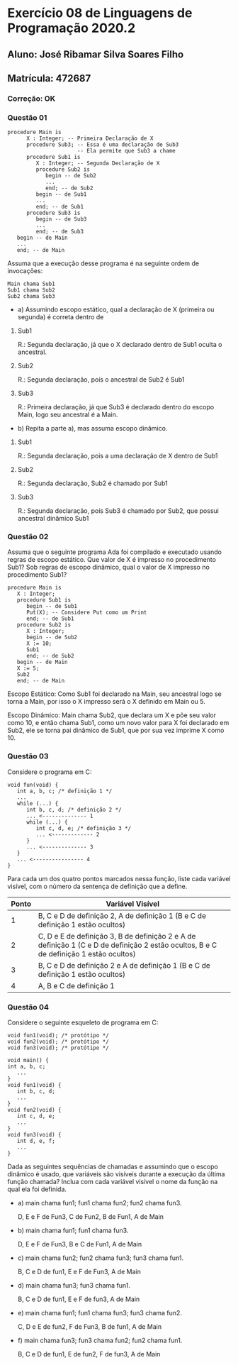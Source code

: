 # Exercício 08 de Linguagens de Programação 2020.2

## Aluno: José Ribamar Silva Soares Filho
## Matrícula: 472687
### Correção: OK

### Questão 01
```
procedure Main is
      X : Integer; -- Primeira Declaração de X
      procedure Sub3; -- Essa é uma declaração de Sub3
                      -- Ela permite que Sub3 a chame
      procedure Sub1 is
         X : Integer; -- Segunda Declaração de X
         procedure Sub2 is
            begin -- de Sub2
            ...
            end; -- de Sub2
         begin -- de Sub1
         ...
         end; -- de Sub1
      procedure Sub3 is
         begin -- de Sub3
         ...
         end; -- de Sub3
   begin -- de Main
   ...
   end; -- de Main
```

Assuma que a execução desse programa é na seguinte ordem de invocações:
```
Main chama Sub1
Sub1 chama Sub2
Sub2 chama Sub3
```

+ a) Assumindo escopo estático, qual a declaração de X (primeira ou segunda) é correta dentro de
1. Sub1

    R.: Segunda declaração, já que o X declarado dentro de Sub1 oculta o ancestral.

2. Sub2

    R.: Segunda declaração, poís o ancestral de Sub2 é Sub1

3. Sub3

    R.: Primeira declaração, já que Sub3 é declarado dentro do escopo Main, logo seu ancestral é a Main.

+ b) Repita a parte a), mas assuma escopo dinâmico.

1. Sub1

    R.: Segunda declaração, pois a uma declaração de X dentro de Sub1

2. Sub2

    R.: Segunda declaração, Sub2 é chamado por Sub1

3. Sub3

    R.: Segunda declaração, poís Sub3 é chamado por Sub2, que possui ancestral dinâmico Sub1

### Questão 02

Assuma que o seguinte programa Ada foi compilado e executado usando regras de escopo estático. Que valor de X é impresso no procedimento Sub1? Sob regras de escopo dinâmico, qual o valor de X impresso no procedimento Sub1?
```
procedure Main is
   X : Integer;
   procedure Sub1 is
      begin -- de Sub1
      Put(X); -- Considere Put como um Print
      end; -- de Sub1
   procedure Sub2 is
      X : Integer;
      begin -- de Sub2
      X := 10;
      Sub1
      end; -- de Sub2
   begin -- de Main
   X := 5;
   Sub2
   end; -- de Main
```

Escopo Estático: Como Sub1 foi declarado na Main, seu ancestral logo se torna a Main, por isso o X impresso será o X definido em Main ou 5.

Escopo Dinâmico: Main chama Sub2, que declara um X e põe seu valor como 10, e então chama Sub1, como um novo valor para X foi declarado em Sub2, ele se torna pai dinâmico de Sub1, que por sua vez imprime X como 10.

### Questão 03

Considere o programa em C:
```
void fun(void) {
   int a, b, c; /* definição 1 */
   ...
   while (...) {
      int b, c, d; /* definição 2 */
      ... <-------------- 1
      while (...) {
         int c, d, e; /* definição 3 */
         ... <------------- 2
      }
      ... <-------------- 3
   }
   ... <---------------- 4
} 
```
Para cada um dos quatro pontos marcados nessa função, liste cada variável visível, com o número da sentença de definição que a define.

Ponto | Variável Visível
-|-
1 | B, C e D de definição 2, A de definição 1 (B e C de definição 1 estão ocultos)
2 | C, D e E de definição 3, B de definição 2 e A de definição 1 (C e D de definição 2 estão ocultos, B e C de definição 1 estão ocultos)
3 | B, C e D de definição 2 e A de definição 1 (B e C de definição 1 estão ocultos)
4 | A, B e C de definição 1

### Questão 04
Considere o seguinte esqueleto de programa em C:
```
void fun1(void); /* protótipo */
void fun2(void); /* protótipo */ 
void fun3(void); /* protótipo */

void main() {
int a, b, c;
   ...
}
void fun1(void) {
   int b, c, d;
   ...
}
void fun2(void) {
   int c, d, e;
   ...
}
void fun3(void) {
   int d, e, f;
   ...
} 
```
Dada as seguintes sequências de chamadas e assumindo que o escopo dinâmico é usado, que variáveis são visíveis durante a execução da última função chamada? Inclua com cada variável visível o nome da função na qual ela foi definida.

+ a) main chama fun1; fun1 chama fun2; fun2 chama fun3.

    D, E e F de Fun3, C de Fun2, B de Fun1, A de Main

+ b) main chama fun1; fun1 chama fun3.

    D, E e F de Fun3, B e C de Fun1, A de Main

+ c) main chama fun2; fun2 chama fun3; fun3 chama fun1.

    B, C e D de fun1, E e F de Fun3, A de Main 

+ d) main chama fun3; fun3 chama fun1.

    B, C e D de fun1, E e F de fun3, A de Main

+ e) main chama fun1; fun1 chama fun3; fun3 chama fun2.

    C, D e E de fun2, F de Fun3, B de fun1, A de Main

+ f) main chama fun3; fun3 chama fun2; fun2 chama fun1.

    B, C e D de fun1, E de fun2, F de fun3, A de Main
